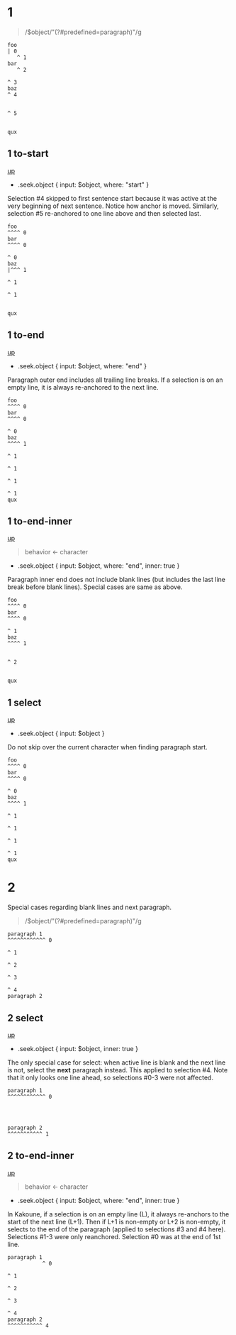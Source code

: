 # 1

> /\$object/"(?#predefined=paragraph)"/g

```
foo
| 0
   ^ 1
bar
   ^ 2

^ 3
baz
^ 4


^ 5


qux
```

## 1 to-start
[up](#1)

- .seek.object { input: $object, where: "start" }

Selection #4 skipped to first sentence start because it was active at the very
beginning of next sentence. Notice how anchor is moved.
Similarly, selection #5 re-anchored to one line above and then selected last.

```
foo
^^^^ 0
bar
^^^^ 0

^ 0
baz
|^^^ 1

^ 1

^ 1


qux
```

## 1 to-end
[up](#1)

- .seek.object { input: $object, where: "end" }

Paragraph outer end includes all trailing line breaks.
If a selection is on an empty line, it is always re-anchored to the next line.

```
foo
^^^^ 0
bar
^^^^ 0

^ 0
baz
^^^^ 1

^ 1

^ 1

^ 1

^ 1
qux
```

## 1 to-end-inner
[up](#1)

> behavior <- character

- .seek.object { input: $object, where: "end", inner: true }

Paragraph inner end does not include blank lines (but includes the last line
break before blank lines). Special cases are same as above.

```
foo
^^^^ 0
bar
^^^^ 0

^ 1
baz
^^^^ 1


^ 2


qux
```

## 1 select
[up](#1)

- .seek.object { input: $object }

Do not skip over the current character when finding paragraph start.

```
foo
^^^^ 0
bar
^^^^ 0

^ 0
baz
^^^^ 1

^ 1

^ 1

^ 1

^ 1
qux
```

# 2

Special cases regarding blank lines and next paragraph.

> /\$object/"(?#predefined=paragraph)"/g

```
paragraph 1
^^^^^^^^^^^^ 0

^ 1

^ 2

^ 3

^ 4
paragraph 2
```

## 2 select
[up](#2)

- .seek.object { input: $object, inner: true }

The only special case for select: when active line is blank and the next line
is not, select the **next** paragraph instead. This applied to selection #4.
Note that it only looks one line ahead, so selections #0-3 were not affected.

```
paragraph 1
^^^^^^^^^^^^ 0




paragraph 2
^^^^^^^^^^^ 1
```

## 2 to-end-inner
[up](#2)

> behavior <- character

- .seek.object { input: $object, where: "end", inner: true }

In Kakoune, if a selection is on an empty line (L), it always re-anchors to the
start of the next line (L+1). Then if L+1 is non-empty or L+2 is non-empty,
it selects to the end of the paragraph (applied to selections #3 and #4 here).
Selections #1-3 were only reanchored. Selection #0 was at the end of 1st line.

```
paragraph 1
           ^ 0

^ 1

^ 2

^ 3

^ 4
paragraph 2
^^^^^^^^^^^ 4
```
